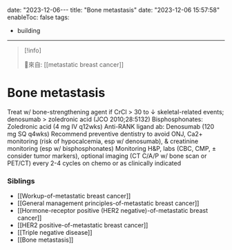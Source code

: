 date: "2023-12-06---
title: "Bone metastasis"
date: "2023-12-06 15:57:58"
enableToc: false
tags:
  - building
---
> [!info]
>
> 🌱來自: [[metastatic breast cancer]]
# Bone metastasis
Treat w/ bone-strengthening agent if CrCl > 30 to ↓ skeletal-related events; denosumab > zoledronic acid (JCO 2010;28:5132)
Bisphosphonates: Zoledronic acid (4 mg IV q12wks)
Anti-RANK ligand ab: Denosumab (120 mg SQ q4wks)
Recommend preventive dentistry to avoid ONJ, Ca2+ monitoring (risk of hypocalcemia, esp w/ denosumab), & creatinine monitoring (esp w/ bisphosphonates)
Monitoring
H&P, labs (CBC, CMP, ± consider tumor markers), optional imaging (CT C/A/P w/ bone scan or PET/CT) every 2-4 cycles on chemo or as clinically indicated
### Siblings
- [[Workup-of-metastatic breast cancer]]
- [[General management principles-of-metastatic breast cancer]]
- [[Hormone-receptor positive (HER2 negative)-of-metastatic breast cancer]]
- [[HER2 positive-of-metastatic breast cancer]]
- [[Triple negative disease]]
- [[Bone metastasis]]
